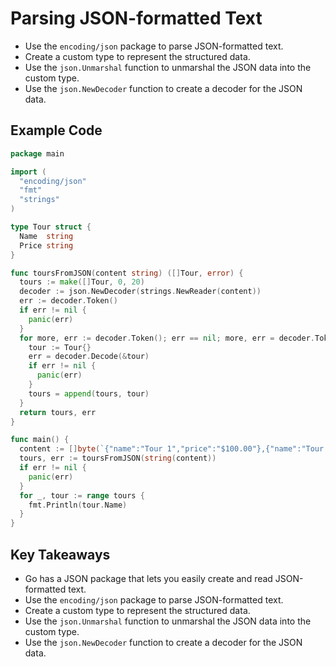 # Parsing JSON-formatted Text

* Use the `encoding/json` package to parse JSON-formatted text.
* Create a custom type to represent the structured data.
* Use the `json.Unmarshal` function to unmarshal the JSON data into the custom type.
* Use the `json.NewDecoder` function to create a decoder for the JSON data.

## Example Code

```go
package main

import (
  "encoding/json"
  "fmt"
  "strings"
)

type Tour struct {
  Name  string
  Price string
}

func toursFromJSON(content string) ([]Tour, error) {
  tours := make([]Tour, 0, 20)
  decoder := json.NewDecoder(strings.NewReader(content))
  err := decoder.Token()
  if err != nil {
    panic(err)
  }
  for more, err := decoder.Token(); err == nil; more, err = decoder.Token() {
    tour := Tour{}
    err = decoder.Decode(&tour)
    if err != nil {
      panic(err)
    }
    tours = append(tours, tour)
  }
  return tours, err
}

func main() {
  content := []byte(`{"name":"Tour 1","price":"$100.00"},{"name":"Tour 2","price":"$200.00"}`)
  tours, err := toursFromJSON(string(content))
  if err != nil {
    panic(err)
  }
  for _, tour := range tours {
    fmt.Println(tour.Name)
  }
}
```

## Key Takeaways

* Go has a JSON package that lets you easily create and read JSON-formatted text.
* Use the `encoding/json` package to parse JSON-formatted text.
* Create a custom type to represent the structured data.
* Use the `json.Unmarshal` function to unmarshal the JSON data into the custom type.
* Use the `json.NewDecoder` function to create a decoder for the JSON data.
